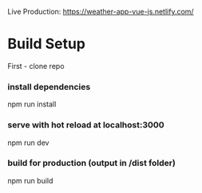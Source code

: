 Live Production: https://weather-app-vue-js.netlify.com/

# Build Setup

First - clone repo

### install dependencies
npm run install

### serve with hot reload at localhost:3000
npm run dev

### build for production (output in /dist folder)
npm run build
